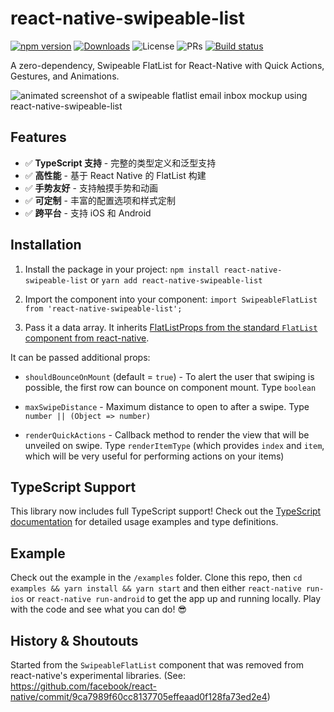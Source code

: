 # react-native-swipeable-list

[![npm version](https://img.shields.io/npm/v/react-native-swipeable-list?color=brightgreen)](https://www.npmjs.com/package/react-native-swipeable-list)
[![Downloads](https://img.shields.io/npm/dm/react-native-swipeable-list.svg?sanitize=true)](https://npmcharts.com/compare/react-native-swipeable-list?minimal=true)
![License](https://img.shields.io/npm/l/react-native-swipeable-list?color=brightgreen)
![PRs](https://img.shields.io/badge/PRs-welcome-brightgreen.svg)
[![Build status](https://build.appcenter.ms/v0.1/apps/13534511-14df-4ea0-b460-22eb6d84e8fe/branches/main/badge)](https://appcenter.ms)

A zero-dependency, Swipeable FlatList for React-Native with Quick Actions, Gestures, and Animations.

![animated screenshot of a swipeable flatlist email inbox mockup using react-native-swipeable-list](images/react-native-swipeable-list-demo2.gif)

## Features

- ✅ **TypeScript 支持** - 完整的类型定义和泛型支持
- ✅ **高性能** - 基于 React Native 的 FlatList 构建
- ✅ **手势友好** - 支持触摸手势和动画
- ✅ **可定制** - 丰富的配置选项和样式定制
- ✅ **跨平台** - 支持 iOS 和 Android

## Installation

1. Install the package in your project: `npm install react-native-swipeable-list` or `yarn add react-native-swipeable-list`

2. Import the component into your component: `import SwipeableFlatList from 'react-native-swipeable-list';`

3. Pass it a data array. It inherits [FlatListProps from the standard `FlatList` component from react-native](https://facebook.github.io/react-native/docs/flatlist).

It can be passed additional props:

- `shouldBounceOnMount` (default = `true`) - To alert the user that swiping is possible, the first row can bounce on component mount. Type `boolean`

- `maxSwipeDistance` - Maximum distance to open to after a swipe. Type `number || (Object => number)`

- `renderQuickActions` - Callback method to render the view that will be unveiled on swipe. Type `renderItemType` (which provides `index` and  `item`, which will be very useful for performing actions on your items)

## TypeScript Support

This library now includes full TypeScript support! Check out the [TypeScript documentation](TYPESCRIPT.md) for detailed usage examples and type definitions.

## Example

Check out the example in the `/examples` folder. Clone this repo, then `cd examples && yarn install && yarn start` and then either  `react-native run-ios` or `react-native run-android` to get the app up and running locally. Play with the code and see what you can do! 😎

## History & Shoutouts

Started from the `SwipeableFlatList` component that was removed from react-native's experimental libraries. (See: <https://github.com/facebook/react-native/commit/9ca7989f60cc8137705effeaad0f128fa73ed2e4>)

